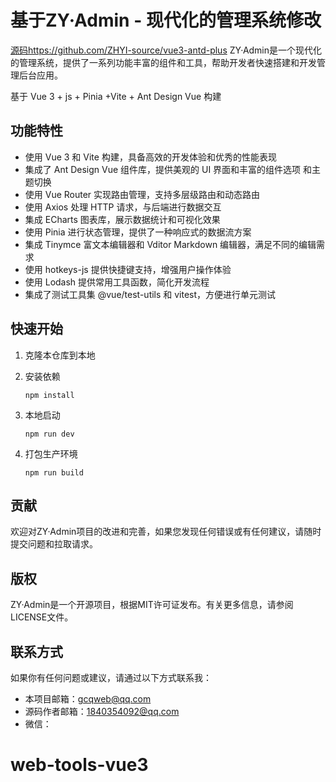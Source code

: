 # 基于ZY·Admin - 现代化的管理系统修改
[源码https://github.com/ZHYI-source/vue3-antd-plus](https://github.com/ZHYI-source/vue3-antd-plus)
ZY·Admin是一个现代化的管理系统，提供了一系列功能丰富的组件和工具，帮助开发者快速搭建和开发管理后台应用。

基于 Vue 3 + js + Pinia +Vite + Ant Design Vue 构建

## 功能特性

- 使用 Vue 3 和 Vite 构建，具备高效的开发体验和优秀的性能表现
- 集成了 Ant Design Vue 组件库，提供美观的 UI 界面和丰富的组件选项 和主题切换
- 使用 Vue Router 实现路由管理，支持多层级路由和动态路由
- 使用 Axios 处理 HTTP 请求，与后端进行数据交互
- 集成 ECharts 图表库，展示数据统计和可视化效果
- 使用 Pinia 进行状态管理，提供了一种响应式的数据流方案
- 集成 Tinymce 富文本编辑器和 Vditor Markdown 编辑器，满足不同的编辑需求
- 使用 hotkeys-js 提供快捷键支持，增强用户操作体验
- 使用 Lodash 提供常用工具函数，简化开发流程
- 集成了测试工具集 @vue/test-utils 和 vitest，方便进行单元测试

## 快速开始

1. 克隆本仓库到本地



2. 安装依赖

   ```
   npm install
   ```

3. 本地启动

   ```
   npm run dev
   ```

4. 打包生产环境

   ```
   npm run build
   ```

## 贡献

欢迎对ZY·Admin项目的改进和完善，如果您发现任何错误或有任何建议，请随时提交问题和拉取请求。

## 版权

ZY·Admin是一个开源项目，根据MIT许可证发布。有关更多信息，请参阅LICENSE文件。

## 联系方式

如果你有任何问题或建议，请通过以下方式联系我：
- 本项目邮箱：gcqweb@qq.com
- 源码作者邮箱：1840354092@qq.com
- 微信：


# web-tools-vue3
